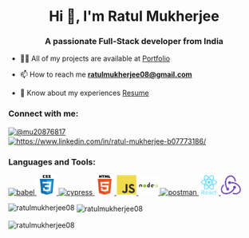 <h1 align="center">Hi 👋, I'm Ratul Mukherjee</h1>
<h3 align="center">A passionate Full-Stack developer from India</h3>

<!-- <p align="left"> <img src="https://komarev.com/ghpvc/?username=ratulmukherjee08&label=Profile%20views&color=0e75b6&style=flat" alt="ratulmukherjee08" /> </p> -->

<!-- <p align="left"> <a href="https://github.com/ryo-ma/github-profile-trophy"><img src="https://github-profile-trophy.vercel.app/?username=ratulmukherjee08" alt="ratulmukherjee08" /></a> </p> -->

<!-- <p align="left"> <a href="https://twitter.com/@mu20876817" target="blank"><img src="https://img.shields.io/twitter/follow/@mu20876817?logo=twitter&style=for-the-badge" alt="@mu20876817" /></a> </p> -->

- 👨‍💻 All of my projects are available at <a href="https://ratulmukherjee08.github.io/">Portfolio</a>

- 📫 How to reach me **ratulmukherjee08@gmail.com**

- 📄 Know about my experiences <a href="https://drive.google.com/file/d/1SGIJVeTEO6KaLKJ7fni1B9Y6XHRumHG-/view?usp=sharing">Resume</a>
<h3 align="left">Connect with me:</h3>
<p align="left">
<a href="https://twitter.com/@mu20876817" target="blank"><img align="center" src="https://raw.githubusercontent.com/rahuldkjain/github-profile-readme-generator/master/src/images/icons/Social/twitter.svg" alt="@mu20876817" height="30" width="40" /></a>
<a href="https://linkedin.com/in/https://www.linkedin.com/in/ratul-mukherjee-b07773186/" target="blank"><img align="center" src="https://raw.githubusercontent.com/rahuldkjain/github-profile-readme-generator/master/src/images/icons/Social/linked-in-alt.svg" alt="https://www.linkedin.com/in/ratul-mukherjee-b07773186/" height="30" width="40" /></a>
</p>

<h3 align="left">Languages and Tools:</h3>
<p align="left"> <a href="https://babeljs.io/" target="_blank" rel="noreferrer"> <img src="https://www.vectorlogo.zone/logos/babeljs/babeljs-icon.svg" alt="babel" width="40" height="40"/> </a> <a href="https://www.w3schools.com/css/" target="_blank" rel="noreferrer"> <img src="https://raw.githubusercontent.com/devicons/devicon/master/icons/css3/css3-original-wordmark.svg" alt="css3" width="40" height="40"/> </a> <a href="https://www.cypress.io" target="_blank" rel="noreferrer"> <img src="https://raw.githubusercontent.com/simple-icons/simple-icons/6e46ec1fc23b60c8fd0d2f2ff46db82e16dbd75f/icons/cypress.svg" alt="cypress" width="40" height="40"/> </a> <a href="https://www.w3.org/html/" target="_blank" rel="noreferrer"> <img src="https://raw.githubusercontent.com/devicons/devicon/master/icons/html5/html5-original-wordmark.svg" alt="html5" width="40" height="40"/> </a> <a href="https://developer.mozilla.org/en-US/docs/Web/JavaScript" target="_blank" rel="noreferrer"> <img src="https://raw.githubusercontent.com/devicons/devicon/master/icons/javascript/javascript-original.svg" alt="javascript" width="40" height="40"/> </a> <a href="https://nodejs.org" target="_blank" rel="noreferrer"> <img src="https://raw.githubusercontent.com/devicons/devicon/master/icons/nodejs/nodejs-original-wordmark.svg" alt="nodejs" width="40" height="40"/> </a> <a href="https://postman.com" target="_blank" rel="noreferrer"> <img src="https://www.vectorlogo.zone/logos/getpostman/getpostman-icon.svg" alt="postman" width="40" height="40"/> </a> <a href="https://reactjs.org/" target="_blank" rel="noreferrer"> <img src="https://raw.githubusercontent.com/devicons/devicon/master/icons/react/react-original-wordmark.svg" alt="react" width="40" height="40"/> </a> <a href="https://redux.js.org" target="_blank" rel="noreferrer"> <img src="https://raw.githubusercontent.com/devicons/devicon/master/icons/redux/redux-original.svg" alt="redux" width="40" height="40"/> </a> </p>

<p><img align="left" src="https://github-readme-stats.vercel.app/api/top-langs?username=ratulmukherjee08&show_icons=true&locale=en&layout=compact" alt="ratulmukherjee08" /></p>

<p>&nbsp;<img align="center" src="https://github-readme-stats.vercel.app/api?username=ratulmukherjee08&show_icons=true&locale=en" alt="ratulmukherjee08" /></p>

<p><img align="center" src="https://github-readme-streak-stats.herokuapp.com/?user=ratulmukherjee08&" alt="ratulmukherjee08" /></p>
